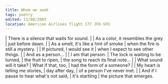 ```yaml
---
title: Whom we seek
tags: poetry
edited: 11/08/2003
location: American Airlines flight 177 JFK-SFO
---
```


| There is a silence that waits for sound.
|
| As a color, it resembles the grey
|   just before dawn.
|
| As a smell, it's like a hint of smoke
|   when the fire is still a mystery.
|
| If pictured, I would see it
|   when I expect to see other things.
|
| And as a person...
|
| I am that person.
| The lock is waiting to be turned,
| the fruit to ripen,
| the song to reach its final note...
|
| What sound will it take?
| What if that, too,
| had the form of a someone?
|
| My heart is telling me stories,
| day after day,
| of a person I've never met.
|
| And if I pause to hear what's not said,
| it's startling
| the picture that emerges.

